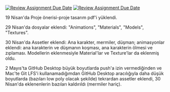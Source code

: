 [![Review Assignment Due Date](https://classroom.github.com/assets/deadline-readme-button-24ddc0f5d75046c5622901739e7c5dd533143b0c8e959d652212380cedb1ea36.svg)](https://classroom.github.com/a/gTiETg9a)
[![Review Assignment Due Date](https://classroom.github.com/assets/deadline-readme-button-8d59dc4de5201274e310e4c54b9627a8934c3b88527886e3b421487c677d23eb.svg)](https://classroom.github.com/a/gTiETg9a)

19 Nisan'da Proje önerisi-proje tasarım pdf'i yüklendi.

29 Nisan'da dosyalar eklendi: "Animations", "Materials", "Models", "Textures".

30 Nisan'da Assetler eklendi: Ana karakter, mermiler, düşman; animasyonlar eklendi: ana karakterin ve düşmanın koşması, ana karakterin ölmesi ve zıplaması. Modellerin eklenmesiyle Material'lar ve Texture'lar da eklenmiş oldu.

2 Mayıs'ta GitHub Desktop büyük boyutlarda push'a izin vermediğinden ve Mac'te Git LFS'i kullanamadığımdan GitHub Desktop aracılığıyla daha düşük boyutlarda (bazıları low poly olacak şekilde) tekrardan assetler eklendi, 30 Nisan'da eklenenlerin bazıları kaldırıldı (mermiler hariç).
